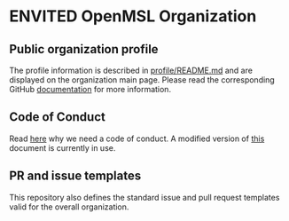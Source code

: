 # ENVITED OpenMSL Organization

## Public organization profile
The profile information is described in [profile/README.md](profile/README.md) and are displayed on the organization main page. Please read the corresponding GitHub [documentation](https://docs.github.com/en/organizations/collaborating-with-groups-in-organizations/customizing-your-organizations-profile) for more information.

## Code of Conduct
Read [here](https://opensource.guide/code-of-conduct/) why we need a code of conduct. A modified version of [this](https://www.contributor-covenant.org/) document is currently in use.

## PR and issue templates
This repository also defines the standard issue and pull request templates valid for the overall organization.
